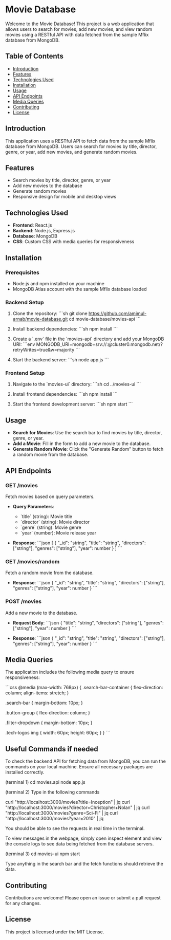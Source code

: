 
# Movie Database

Welcome to the Movie Database! This project is a web application that allows users to search for movies, add new movies, and view random movies using a RESTful API with data fetched from the sample Mflix database from MongoDB.

## Table of Contents

- [Introduction](#introduction)
- [Features](#features)
- [Technologies Used](#technologies-used)
- [Installation](#installation)
- [Usage](#usage)
- [API Endpoints](#api-endpoints)
- [Media Queries](#media-queries)
- [Contributing](#contributing)
- [License](#license)

## Introduction

This application uses a RESTful API to fetch data from the sample Mflix database from MongoDB. Users can search for movies by title, director, genre, or year, add new movies, and generate random movies.

## Features

- Search movies by title, director, genre, or year
- Add new movies to the database
- Generate random movies
- Responsive design for mobile and desktop views

## Technologies Used

- **Frontend**: React.js
- **Backend**: Node.js, Express.js
- **Database**: MongoDB
- **CSS**: Custom CSS with media queries for responsiveness

## Installation

### Prerequisites

- Node.js and npm installed on your machine
- MongoDB Atlas account with the sample Mflix database loaded

### Backend Setup

1. Clone the repository:
    \`\`\`sh
    git clone https://github.com/amimul-arnab/movie-database.git
    cd movie-database/movies-api
    \`\`\`

2. Install backend dependencies:
    \`\`\`sh
    npm install
    \`\`\`

3. Create a \`.env\` file in the \`movies-api\` directory and add your MongoDB URI:
    \`\`\`env
    MONGODB_URI=mongodb+srv://<username>:<password>@cluster0.mongodb.net/?retryWrites=true&w=majority
    \`\`\`

4. Start the backend server:
    \`\`\`sh
    node app.js
    \`\`\`

### Frontend Setup

1. Navigate to the \`movies-ui\` directory:
    \`\`\`sh
    cd ../movies-ui
    \`\`\`

2. Install frontend dependencies:
    \`\`\`sh
    npm install
    \`\`\`

3. Start the frontend development server:
    \`\`\`sh
    npm start
    \`\`\`

## Usage

- **Search for Movies**: Use the search bar to find movies by title, director, genre, or year.
- **Add a Movie**: Fill in the form to add a new movie to the database.
- **Generate Random Movie**: Click the "Generate Random" button to fetch a random movie from the database.

## API Endpoints

### GET /movies

Fetch movies based on query parameters.

- **Query Parameters**:
  - \`title\` (string): Movie title
  - \`director\` (string): Movie director
  - \`genre\` (string): Movie genre
  - \`year\` (number): Movie release year

- **Response**:
  \`\`\`json
  [
    {
      "_id": "string",
      "title": "string",
      "directors": ["string"],
      "genres": ["string"],
      "year": number
    }
  ]
  \`\`\`

### GET /movies/random

Fetch a random movie from the database.

- **Response**:
  \`\`\`json
  {
    "_id": "string",
    "title": "string",
    "directors": ["string"],
    "genres": ["string"],
    "year": number
  }
  \`\`\`

### POST /movies

Add a new movie to the database.

- **Request Body**:
  \`\`\`json
  {
    "title": "string",
    "directors": ["string"],
    "genres": ["string"],
    "year": number
  }
  \`\`\`

- **Response**:
  \`\`\`json
  {
    "_id": "string",
    "title": "string",
    "directors": ["string"],
    "genres": ["string"],
    "year": number
  }
  \`\`\`

## Media Queries

The application includes the following media query to ensure responsiveness:

\`\`\`css
@media (max-width: 768px) {
  .search-bar-container {
    flex-direction: column;
    align-items: stretch;
  }

  .search-bar {
    margin-bottom: 10px;
  }

  .button-group {
    flex-direction: column;
  }

  .filter-dropdown {
    margin-bottom: 10px;
  }

  .tech-logos img {
    width: 60px;
    height: 60px;
  }
}
\`\`\`

## Useful Commands if needed

To check the backend API for fetching data from MongoDB, you can run the commands on your local machine. 
Ensure all necessary packages are installed correctly. 

(terminal 1)
cd movies.api
node app.js

(terminal 2)
Type in the following commands 

curl "http://localhost:3000/movies?title=Inception" | jq
curl "http://localhost:3000/movies?director=Christopher+Nolan" | jq
curl "http://localhost:3000/movies?genre=Sci-Fi" | jq
curl "http://localhost:3000/movies?year=2010" | jq

You should be able to see the requests in real time in the terminal. 

To view messages in the webpage, simply open inspect element and view the console logs to see data being fetched from the database servers. 

(terminal 3)
cd movies-ui
npm start 

Type anything in the search bar and the fetch functions should retrieve the data. 


## Contributing

Contributions are welcome! Please open an issue or submit a pull request for any changes.

## License

This project is licensed under the MIT License. 